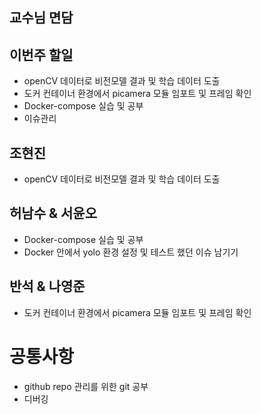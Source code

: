 ## 교수님 면담


## 이번주 할일
- openCV 데이터로 비전모델 결과 및 학습 데이터 도출
- 도커 컨테이너 환경에서 picamera 모듈 임포트 및 프레임 확인
- Docker-compose 실습 및 공부
- 이슈관리

## 조현진
- openCV 데이터로 비전모델 결과 및 학습 데이터 도출

## 허남수 & 서윤오
- Docker-compose 실습 및 공부
- Docker 안에서 yolo 환경 설정 및 테스트 했던 이슈 남기기

## 반석 & 나영준
- 도커 컨테이너 환경에서 picamera 모듈 임포트 및 프레임 확인

# 공통사항
- github repo 관리를 위한 git 공부
- 디버깅

